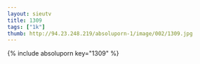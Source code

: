 ```yaml
--- 
layout: sieutv
title: 1309
tags: ["1k"]
thumb: http://94.23.248.219/absoluporn-1/image/002/1309.jpg
---
```

{% include absoluporn key="1309" %} 
